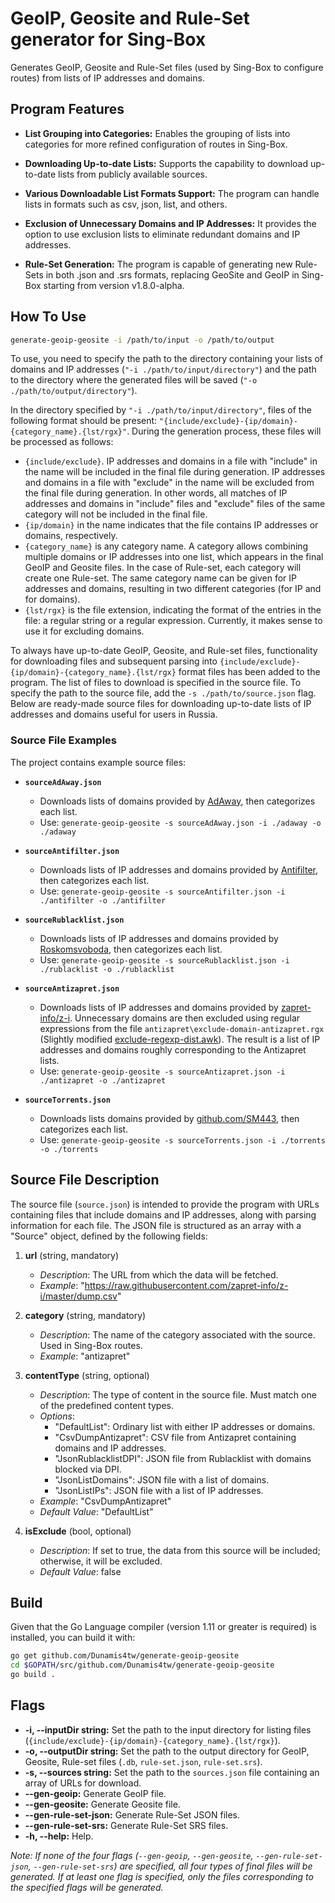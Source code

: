 # GeoIP, Geosite and Rule-Set generator for Sing-Box

Generates GeoIP, Geosite and Rule-Set files (used by Sing-Box to configure routes) from lists of IP addresses and domains.

<!--
# Генератор Geoip и Geosite для Sing-Box

Генерирует файлы GeoIP и Geosite (используются Sing-Box'ом для настройки маршрутов) из списков IP-адресов и доменов.
-->

## Program Features

- **List Grouping into Categories:** Enables the grouping of lists into categories for more refined configuration of routes in Sing-Box.

- **Downloading Up-to-date Lists:** Supports the capability to download up-to-date lists from publicly available sources.

- **Various Downloadable List Formats Support:** The program can handle lists in formats such as csv, json, list, and others.

- **Exclusion of Unnecessary Domains and IP Addresses:** It provides the option to use exclusion lists to eliminate redundant domains and IP addresses.

- **Rule-Set Generation:** The program is capable of generating new Rule-Sets in both .json and .srs formats, replacing GeoSite and GeoIP in Sing-Box starting from version v1.8.0-alpha.

<!-- 
## Возможности программы

- **Группировка списков в категории:** Позволяет объединять списки в категории для более тонкой настройки маршрутов в Sing-Box.

- **Загрузка актуальных списков:** Поддерживает возможность загружать актуальные списки из общедоступных источников.

- **Поддержка различных форматов загружаемых списков:** Программа способна обрабатывать списки в форматах csv, json, list и других.

- **Исключение ненужных доменов и IP-адресов:** Предоставляет возможность использовать списки исключений для исключения избыточных доменов и IP-адресов.

- Генерация Rule-Set: программа способна генерировать новые Rule-Set в форматах .json и .srs (пришли на замену Geosite и GeoIP в Sing-Box начиная с версии v1.8.0-альфа).
-->

## How To Use

```bash
generate-geoip-geosite -i /path/to/input -o /path/to/output
```

To use, you need to specify the path to the directory containing your lists of domains and IP addresses (`"-i ./path/to/input/directory"`) and the path to the directory where the generated files will be saved (`"-o ./path/to/output/directory"`).

In the directory specified by `"-i ./path/to/input/directory"`, files of the following format should be present: `"{include/exclude}-{ip/domain}-{category_name}.{lst/rgx}"`. During the generation process, these files will be processed as follows:

- `{include/exclude}`. IP addresses and domains in a file with "include" in the name will be included in the final file during generation. IP addresses and domains in a file with "exclude" in the name will be excluded from the final file during generation. In other words, all matches of IP addresses and domains in "include" files and "exclude" files of the same category will not be included in the final file.
- `{ip/domain}` in the name indicates that the file contains IP addresses or domains, respectively.
- `{category_name}` is any category name. A category allows combining multiple domains or IP addresses into one list, which appears in the final GeoIP and Geosite files. In the case of Rule-set, each category will create one Rule-set. The same category name can be given for IP addresses and domains, resulting in two different categories (for IP and for domains).
- `{lst/rgx}` is the file extension, indicating the format of the entries in the file: a regular string or a regular expression. Currently, it makes sense to use it for excluding domains.

<!-- 
## Как использовать

Для использования, вам нужно указать путь к каталогу, в котором хранятся ваши списки доменов и ip адресов (`-i ./path/to/input/directory`), и путь к каталогу, куда будут сохраняться генерируемые файлы (`-o ./path/to/output/directory`).
В директории по пути `./path/to/input/directory` должны лежать файлы вида `{include/exclude}-{ip/domain}-{category_name}.{lst/rgx}`, которые во время генерации будут обрабатываться следующим образом:
- IP-адреса и домены в файле с "include" в названии будут включены в итоговый файл во время генерации.
- IP-адреса и домены в файле с "exclude" в названии будут исключены из итогового файла во время генерации. То есть, все совпадения ip-адресов и доменов в "include" файлах и "exclude" файлах одной категории не будут включены в итоговый файл.
- {ip/domain} в названии означает, что файл содержит ip адреса или домены, соотвественно.
- {category_name} - любое имя категории. Категория позволяет объединить несколько доменов или ip-адресов в один список, который фигурирует в итоговых GeoIP и Geosite. В случае с Rule-set, каждая категория создаст один Rule-set. Одно и то же имя категории может быть дано для ip-адресов и для доменов, в итоге всё равно будет две разных категории (для ip и для доменов).
- {lst/rgx} - расширение файла, означает в каком виде представлены записи в файле: обычная строка или регулярное выражение. На данный момент есть смысл использовать для исключения доменов.
-->

To always have up-to-date GeoIP, Geosite, and Rule-set files, functionality for downloading files and subsequent parsing into `{include/exclude}-{ip/domain}-{category_name}.{lst/rgx}` format files has been added to the program. The list of files to download is specified in the source file. To specify the path to the source file, add the `-s ./path/to/source.json` flag. Below are ready-made source files for downloading up-to-date lists of IP addresses and domains useful for users in Russia.

<!--
Для того, чтобы всегда иметь актуальные GeoIP, Geosite и Rule-set'ы, в программу был добавлен функционал скачивания файлов и их последующего парсинга в файлы формата `{include/exclude}-{ip/domain}-{category_name}.{lst/rgx}`. Список файлов, необходимых для скачивания указываются в source-файле. Чтобы указать путь к source-файлу, добавьте флаг `-s ./path/to/source.json`. Ниже представлены уже готовые source-файлы, для скачивания актуальных списков ip-адресов и доменов, полезных для пользователей из РФ.
-->

### Source File Examples

The project contains example source files:

- **`sourceAdAway.json`**
  - Downloads lists of domains provided by [AdAway](https://4pda.to/forum/index.php?showtopic=275091&view=findpost&p=89665467), then categorizes each list.
  - Use: `generate-geoip-geosite -s sourceAdAway.json -i ./adaway -o ./adaway`

- **`sourceAntifilter.json`**
  - Downloads lists of IP addresses and domains provided by [Antifilter](https://antifilter.download/), then categorizes each list.
  - Use: `generate-geoip-geosite -s sourceAntifilter.json -i ./antifilter -o ./antifilter`

- **`sourceRublacklist.json`**
  - Downloads lists of IP addresses and domains provided by [Roskomsvoboda](https://reestr.rublacklist.net/ru/article/api/), then categorizes each list.
  - Use: `generate-geoip-geosite -s sourceRublacklist.json -i ./rublacklist -o ./rublacklist`

- **`sourceAntizapret.json`**
  - Downloads lists of IP addresses and domains provided by [zapret-info/z-i](https://github.com/zapret-info/z-i). Unnecessary domains are then excluded using regular expressions from the file `antizapret\exclude-domain-antizapret.rgx` (Slightly modified [exclude-regexp-dist.awk](https://bitbucket.org/anticensority/antizapret-pac-generator-light/src/master/config/exclude-regexp-dist.awk)). The result is a list of IP addresses and domains roughly corresponding to the Antizapret lists.
  - Use: `generate-geoip-geosite -s sourceAntizapret.json -i ./antizapret -o ./antizapret`

- **`sourceTorrents.json`**
  - Downloads lists domains provided by [github.com/SM443](https://github.com/SM443/Pi-hole-Torrent-Blocklist), then categorizes each list.
  - Use: `generate-geoip-geosite -s sourceTorrents.json -i ./torrents -o ./torrents`

<!--
## Примеры конфигурации

Проект содержит примеры файлов конфигурации:

- **`sourceAdAway.json`**
  - Скачивает списки Доменов, предоставленные [AdAway](https://4pda.to/forum/index.php?showtopic=275091&view=findpost&p=89665467), разбивает каждый из списков на категории.

- **`configAntifilter.json`**
  - Скачивает списки IP-адресов и Доменов, предоставленные [Antifilter](https://antifilter.download/), разбивает каждый из списков на категории.

- **`configRublacklist.json`**
  - Скачивает списки IP-адресов и Доменов, предоставленные [Roskomsvoboda](https://reestr.rublacklist.net/ru/article/api/), разбивает каждый из списков на категории.

- **`configAntizapret.json`**
  - Скачивает списки IP-адресов и Доменов, предоставленные [zapret-info/z-i](https://github.com/zapret-info/z-i). Затем из них исключаются ненужные домены регулярными выражениями из файла `antizapret\exclude-domain-antizapret.rgx` (Немного изменённый [exclude-regexp-dist.awk](https://bitbucket.org/anticensority/antizapret-pac-generator-light/src/master/config/exclude-regexp-dist.awk)). В итоге получается список IP-адресов и Доменов, примерно соотвествующий спискам Antizapret.
-->

## Source File Description

The source file (`source.json`) is intended to provide the program with URLs containing files that include domains and IP addresses, along with parsing information for each file. The JSON file is structured as an array with a "Source" object, defined by the following fields:

1. **url** (string, mandatory)
   - *Description*: The URL from which the data will be fetched.
   - *Example*: "<https://raw.githubusercontent.com/zapret-info/z-i/master/dump.csv>"

2. **category** (string, mandatory)
   - *Description*: The name of the category associated with the source. Used in Sing-Box routes.
   - *Example*: "antizapret"

3. **contentType** (string, optional)
   - *Description*: The type of content in the source file. Must match one of the predefined content types.
   - *Options*:
     - "DefaultList": Ordinary list with either IP addresses or domains.
     - "CsvDumpAntizapret": CSV file from Antizapret containing domains and IP addresses.
     - "JsonRublacklistDPI": JSON file from Rublacklist with domains blocked via DPI.
     - "JsonListDomains": JSON file with a list of domains.
     - "JsonListIPs": JSON file with a list of IP addresses.
   - *Example*: "CsvDumpAntizapret"
   - *Default Value*: "DefaultList"

4. **isExclude** (bool, optional)
   - *Description*: If set to true, the data from this source will be included; otherwise, it will be excluded.
   - *Default Value*: false

## Build

Given that the Go Language compiler (version 1.11 or greater is required) is installed, you can build it with:

```bash
go get github.com/Dunamis4tw/generate-geoip-geosite
cd $GOPATH/src/github.com/Dunamis4tw/generate-geoip-geosite
go build .
```

## Flags

- **-i, --inputDir string:** Set the path to the input directory for listing files (`{include/exclude}-{ip/domain}-{category_name}.{lst/rgx}`).
- **-o, --outputDir string:** Set the path to the output directory for GeoIP, Geosite, Rule-set files (`.db`, `rule-set.json`, `rule-set.srs`).
- **-s, --sources string:** Set the path to the `sources.json` file containing an array of URLs for download.
- **--gen-geoip:** Generate GeoIP file.
- **--gen-geosite:** Generate Geosite file.
- **--gen-rule-set-json:** Generate Rule-Set JSON files.
- **--gen-rule-set-srs:** Generate Rule-Set SRS files.
- **-h, --help:** Help.

*Note: If none of the four flags (`--gen-geoip`, `--gen-geosite`, `--gen-rule-set-json`, `--gen-rule-set-srs`) are specified, all four types of final files will be generated. If at least one flag is specified, only the files corresponding to the specified flags will be generated.*

<!--
*Примечаение: Если ни один из четырёх флагов (`--gen-geoip`, `--gen-geosite`, `--gen-rule-set-json`, `--gen-rule-set-srs`) не указан, будут генерироваться все четыре типа финальных файла. Если указан хотя бы один флаг, то будут генерироваться только те файлы, которые были заданы соответствующими флагами.*
-->
